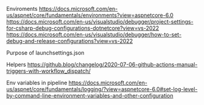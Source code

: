 
Enviroments
https://docs.microsoft.com/en-us/aspnet/core/fundamentals/environments?view=aspnetcore-6.0
https://docs.microsoft.com/en-us/visualstudio/debugger/project-settings-for-csharp-debug-configurations-dotnetcore?view=vs-2022
https://docs.microsoft.com/en-us/visualstudio/debugger/how-to-set-debug-and-release-configurations?view=vs-2022

Purpose of launchsettings.json


Helpers
https://github.blog/changelog/2020-07-06-github-actions-manual-triggers-with-workflow_dispatch/

Env variables in pipeline
https://docs.microsoft.com/en-us/aspnet/core/fundamentals/logging/?view=aspnetcore-6.0#set-log-level-by-command-line-environment-variables-and-other-configuration

